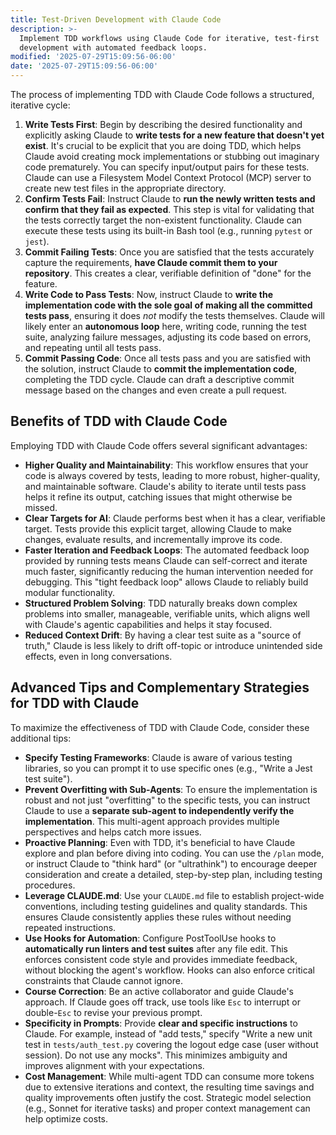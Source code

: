 ```yaml
---
title: Test-Driven Development with Claude Code
description: >-
  Implement TDD workflows using Claude Code for iterative, test-first
  development with automated feedback loops.
modified: '2025-07-29T15:09:56-06:00'
date: '2025-07-29T15:09:56-06:00'
---
```


The process of implementing TDD with Claude Code follows a structured, iterative cycle:

1. **Write Tests First**: Begin by describing the desired functionality and explicitly asking Claude to **write tests for a new feature that doesn't yet exist**. It's crucial to be explicit that you are doing TDD, which helps Claude avoid creating mock implementations or stubbing out imaginary code prematurely. You can specify input/output pairs for these tests. Claude can use a Filesystem Model Context Protocol (MCP) server to create new test files in the appropriate directory.
2. **Confirm Tests Fail**: Instruct Claude to **run the newly written tests and confirm that they fail as expected**. This step is vital for validating that the tests correctly target the non-existent functionality. Claude can execute these tests using its built-in Bash tool (e.g., running `pytest` or `jest`).
3. **Commit Failing Tests**: Once you are satisfied that the tests accurately capture the requirements, **have Claude commit them to your repository**. This creates a clear, verifiable definition of "done" for the feature.
4. **Write Code to Pass Tests**: Now, instruct Claude to **write the implementation code with the sole goal of making all the committed tests pass**, ensuring it does _not_ modify the tests themselves. Claude will likely enter an **autonomous loop** here, writing code, running the test suite, analyzing failure messages, adjusting its code based on errors, and repeating until all tests pass.
5. **Commit Passing Code**: Once all tests pass and you are satisfied with the solution, instruct Claude to **commit the implementation code**, completing the TDD cycle. Claude can draft a descriptive commit message based on the changes and even create a pull request.

## Benefits of TDD with Claude Code

Employing TDD with Claude Code offers several significant advantages:

- **Higher Quality and Maintainability**: This workflow ensures that your code is always covered by tests, leading to more robust, higher-quality, and maintainable software. Claude's ability to iterate until tests pass helps it refine its output, catching issues that might otherwise be missed.
- **Clear Targets for AI**: Claude performs best when it has a clear, verifiable target. Tests provide this explicit target, allowing Claude to make changes, evaluate results, and incrementally improve its code.
- **Faster Iteration and Feedback Loops**: The automated feedback loop provided by running tests means Claude can self-correct and iterate much faster, significantly reducing the human intervention needed for debugging. This "tight feedback loop" allows Claude to reliably build modular functionality.
- **Structured Problem Solving**: TDD naturally breaks down complex problems into smaller, manageable, verifiable units, which aligns well with Claude's agentic capabilities and helps it stay focused.
- **Reduced Context Drift**: By having a clear test suite as a "source of truth," Claude is less likely to drift off-topic or introduce unintended side effects, even in long conversations.

## Advanced Tips and Complementary Strategies for TDD with Claude

To maximize the effectiveness of TDD with Claude Code, consider these additional tips:

- **Specify Testing Frameworks**: Claude is aware of various testing libraries, so you can prompt it to use specific ones (e.g., "Write a Jest test suite").
- **Prevent Overfitting with Sub-Agents**: To ensure the implementation is robust and not just "overfitting" to the specific tests, you can instruct Claude to use a **separate sub-agent to independently verify the implementation**. This multi-agent approach provides multiple perspectives and helps catch more issues.
- **Proactive Planning**: Even with TDD, it's beneficial to have Claude explore and plan before diving into coding. You can use the `/plan` mode, or instruct Claude to "think hard" (or "ultrathink") to encourage deeper consideration and create a detailed, step-by-step plan, including testing procedures.
- **Leverage CLAUDE.md**: Use your `CLAUDE.md` file to establish project-wide conventions, including testing guidelines and quality standards. This ensures Claude consistently applies these rules without needing repeated instructions.
- **Use Hooks for Automation**: Configure PostToolUse hooks to **automatically run linters and test suites** after any file edit. This enforces consistent code style and provides immediate feedback, without blocking the agent's workflow. Hooks can also enforce critical constraints that Claude cannot ignore.
- **Course Correction**: Be an active collaborator and guide Claude's approach. If Claude goes off track, use tools like `Esc` to interrupt or double-`Esc` to revise your previous prompt.
- **Specificity in Prompts**: Provide **clear and specific instructions** to Claude. For example, instead of "add tests," specify "Write a new unit test in `tests/auth_test.py` covering the logout edge case (user without session). Do not use any mocks". This minimizes ambiguity and improves alignment with your expectations.
- **Cost Management**: While multi-agent TDD can consume more tokens due to extensive iterations and context, the resulting time savings and quality improvements often justify the cost. Strategic model selection (e.g., Sonnet for iterative tasks) and proper context management can help optimize costs.
